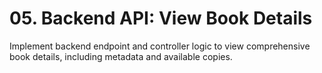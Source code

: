 # 05. Backend API: View Book Details

Implement backend endpoint and controller logic to view comprehensive book details, including metadata and available copies.